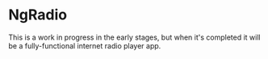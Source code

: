 # NgRadio

This is a work in progress in the early stages, but when it's completed it will be a fully-functional internet radio player app.